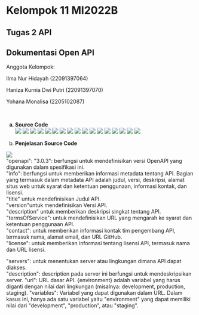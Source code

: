 <h1>Kelompok 11 MI2022B</h1>
<h2> Tugas 2 API</h2>
<h2>Dokumentasi Open API</h2>
<p>Anggota Kelompok:</p>
<p>Ilma Nur Hidayah (22091397064)</p>
<p>Haniza Kurnia Dwi Putri (22091397070)</p>
<p>Yohana Monalisa (2205102087)</p>
<br>
<ol type = "a">
  <Strong><Li>Source Code</Li></Strong>
  <img src = "images/API1.png">
  <img src = "images/API2.png">
  <img src = "images/API3.png">
  <img src = "images/API4.png">
  <img src = "images/API5.png">
  <img src = "images/API6.png">
  <img src = "images/API7.png">
  <img src = "images/API8.png">
  <img src = "images/API9.png">
  <img src = "images/API10.png">
  <img src = "images/API11.png">
  <img src = "images/API12.png">
  <img src = "images/API13.png">
  <img src = "images/API14.png">
  <img src = "images/API15.png">
  <img src = "images/API16.png">
  <img src = "images/API17.png">
  
  <Strong><Li>Penjelasan Source Code</Li></Strong>
</ol>
  <img src = "images/API1.png">
<br>"openapi": "3.0.3": berfungsi untuk mendefinisikan versi OpenAPI yang digunakan dalam spesifikasi ini.
<br>"info": berfungsi untuk memberikan informasi metadata tentang API. Bagian yang termasuk dalam metadata API adalah judul, versi, deskripsi, alamat situs web untuk syarat dan ketentuan penggunaan, informasi kontak, dan lisensi. 
<br>"title" untuk mendefinisikan Judul API.
<br>"version"untuk mendefinisikan Versi API.
<br>"description" untuk memberikan deskripsi singkat tentang API.
<br>"termsOfService": untuk mendefinisikan URL yang mengarah ke syarat dan ketentuan penggunaan API.
<br>"contact": untuk memberikan informasi kontak tim pengembang API, termasuk nama, alamat email, dan URL GitHub.
<br>"license": untuk memberikan informasi tentang lisensi API, termasuk nama dan URL lisensi.
<p></p>
"servers": untuk menentukan server atau lingkungan dimana API dapat diakses.
<br>"description": description pada server ini berfungsi untuk mendeskripsikan server.
"url": URL dasar API. {environment} adalah variabel yang harus diganti dengan nilai dari lingkungan (misalnya: development, production, staging).
"variables": Variabel yang dapat digunakan dalam URL. Dalam kasus ini, hanya ada satu variabel yaitu "environment" yang dapat memiliki nilai dari "development", "production", atau "staging".
  
  
